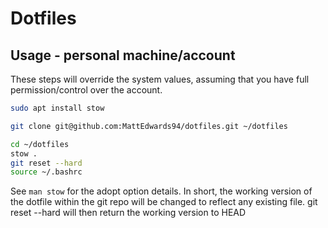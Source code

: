 # Dotfiles

## Usage - personal machine/account
These steps will override the system values, assuming that you have full permission/control over
the account.

```bash
sudo apt install stow

git clone git@github.com:MattEdwards94/dotfiles.git ~/dotfiles

cd ~/dotfiles
stow .
git reset --hard
source ~/.bashrc
```

See `man stow` for the adopt option details. In short, the working version of the dotfile within
the git repo will be changed to reflect any existing file. git reset --hard will then return 
the working version to HEAD

